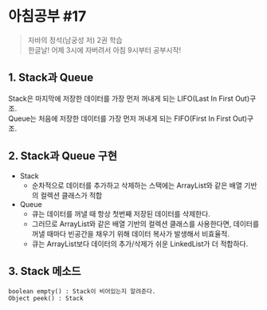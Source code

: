 # 아침공부 #17
>자바의 정석(남궁성 저) 2권 학습  
>한글날! 어제 3시에 자버려서 아침 9시부터 공부시작!

## 1. Stack과 Queue
Stack은 마지막에 저장한 데이터를 가장 먼저 꺼내게 되는 LIFO(Last In First Out)구조.  
Queue는 처음에 저장한 데이터를 가장 먼저 꺼내게 되는 FIFO(First In First Out)구조.

## 2. Stack과 Queue 구현
- Stack
  - 순차적으로 데이터를 추가하고 삭제하는 스택에는 ArrayList와 같은 배열 기반의 컬렉션 클래스가 적합
- Queue
  - 큐는 데이터를 꺼낼 때 항상 첫번째 저장된 데이터를 삭제한다.
  - 그러므로 ArrayList와 같은 배열 기반의 컬렉션 클래스를 사용한다면, 데이터를 꺼낼 때마다 빈공간을 채우기 위해 데이터 복사가 발생해서 비효율적.
  - 큐는 ArrayList보다 데이터의 추가/삭제가 쉬운 LinkedList가 더 적합하다.
  
## 3. Stack 메소드
~~~
boolean empty() : Stack이 비어있는지 알려준다.
Object peek() : Stack
